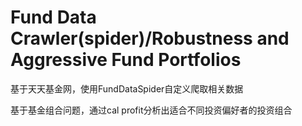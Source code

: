 # Fund Data Crawler(spider)/Robustness and Aggressive Fund Portfolios
基于天天基金网，使用FundDataSpider自定义爬取相关数据


基于基金组合问题，通过cal  profit分析出适合不同投资偏好者的投资组合
